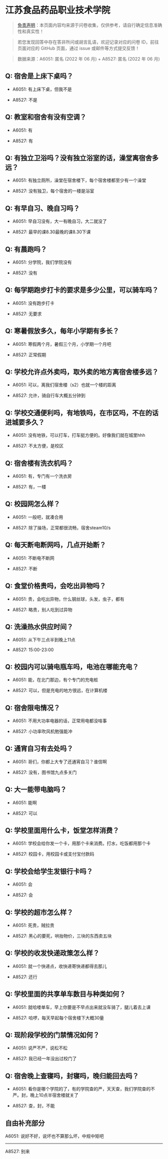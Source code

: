 # 江苏食品药品职业技术学院

> [免责声明](https://colleges.chat/#_3)：本页面内容均来源于问卷收集，仅供参考，请自行确定信息准确性和真实性！

> 若您发现回答中存在答非所问或胡言乱语，欢迎记录对应的问卷 ID，前往页面对应的 GitHub 页面，通过 issue 或邮件等方式提交反馈！

> 数据来源：A6051: 匿名 (2022 年 06 月) + A8527: 匿名 (2022 年 06 月)

## Q: 宿舍是上床下桌吗？

- A6051: 有上床下桌，但我不是

- A8527: 不是

## Q: 教室和宿舍有没有空调？

- A6051: 有

- A8527: 有

## Q: 有独立卫浴吗？没有独立浴室的话，澡堂离宿舍多远？

- A6051: 有独立厕所，澡堂在宿舍楼下，每个宿舍楼都至少有一个澡堂

- A8527: 没有独卫，每个宿舍的一楼是浴室

## Q: 有早自习、晚自习吗？

- A6051: 早自习没有，大一有晚自习，大二就没了

- A8527: 最早的课8.30最晚的课8.30下课

## Q: 有晨跑吗？

- A6051: 分学院，我们学院没有

- A8527: 没有

## Q: 每学期跑步打卡的要求是多少公里，可以骑车吗？

- A6051: 没有跑步打卡

- A8527: 无要求

## Q: 寒暑假放多久，每年小学期有多长？

- A6051: 寒假两个月，暑假三个月，小学期一个月吧

- A8527: 正常假期

## Q: 学校允许点外卖吗，取外卖的地方离宿舍楼多远？

- A6051: 可以，离我们宿舍楼（s2）也就一个楼的距离

- A8527: 允许，骑自行车大概五分钟到

## Q: 学校交通便利吗，有地铁吗，在市区吗，不在的话进城要多久？

- A6051: 没有地铁，可以打车，打车挺方便的。好像我们就在城里hhh

- A8527: 不太方便，是校区

## Q: 宿舍楼有洗衣机吗？

- A6051: 有，专门有一个洗衣房

- A8527: 有，一楼

## Q: 校园网怎么样？

- A6051: 一般吧，就凑合用

- A8527: 除了操场，正常都很流畅，宿舍steam10/s

## Q: 每天断电断网吗，几点开始断？

- A6051: 不断电不断网

- A8527: 不断

## Q: 食堂价格贵吗，会吃出异物吗？

- A6051: 贵，会吃出异物，什么钢丝球，头发，虫子，都有

- A8527: 略贵，别人吃到过异物

## Q: 洗澡热水供应时间？

- A6051: 从下午三点半到晚上11点

- A8527: 15:00-23:00

## Q: 校园内可以骑电瓶车吗，电池在哪能充电？

- A6051: 能，在北门那边，有个专门的充电桩

- A8527: 可以，但是充电的地方很远，在计算机楼

## Q: 宿舍限电情况？

- A6051: 不用大功率电器的话，正常用电都没啥事

- A8527: 小功率吹风机勉强能冲

## Q: 通宵自习有去处吗？

- A6051: 哥们，你都上大专了还通宵自习？谁信啊

- A8527: 没有，图书馆九点多关门

## Q: 大一能带电脑吗？

- A6051: 能啊

- A8527: 可以

## Q: 学校里面用什么卡，饭堂怎样消费？

- A6051: 学校会给你发一个卡，用那个卡来消费。打水，吃饭都用那个卡

- A8527: 校园卡，用校园卡或支付宝付款码

## Q: 学校会给学生发银行卡吗？

- A6051: 会

- A8527: 会

## Q: 学校的超市怎么样？

- A6051: 死贵，贼拉贵

- A8527: 黑心的要死，哄抬物价，三块的东西卖五块

## Q: 学校的收发快递政策怎么样？

- A6051: 就一个快递点，收快递寄快递都得去那儿

- A8527: 还行

## Q: 学校里面的共享单车数目与种类如何？

- A6051: 就哈喽单车，早上你要是不早点出来就没车骑了，腿儿着去上课

- A8527: 哈啰，每天早起每个宿舍楼下大概30量

## Q: 现阶段学校的门禁情况如何？

- A6051: 说严不严，说松不松

- A8527: 我已经一年没出过校门了

## Q: 宿舍晚上查寝吗，封寝吗，晚归能回去吗？

- A6051: 看你是哪个学院的了，有的学院查的严，天天查，我们学院查的不严。封，晚上10点半宿舍楼就关了

- A8527: 查，封，不能

## 自由补充部分

A6051: 说好不好，说坏也不算那么坏，中规中矩吧

***

A8527: 别来